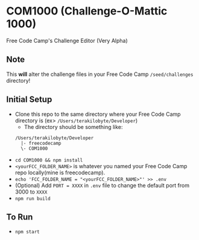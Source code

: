 # COM1000 (Challenge-O-Mattic 1000)
Free Code Camp's Challenge Editor (Very Alpha)

## Note
This **will** alter the challenge files in your Free Code Camp `/seed/challenges` directory!


## Initial Setup
* Clone this repo to the same directory where your Free Code Camp directory is (ex> `/Users/terakilobyte/Developer`)
  * The directory should be something like:
  ```
  /Users/terakilobyte/Developer
    |- freecodecamp
    \- COM1000
  ```
* `cd COM1000 && npm install`
* `<yourFCC_FOLDER_NAME>` is whatever you named your Free Code Camp repo locally(mine is freecodecamp).
* `echo 'FCC_FOLDER_NAME = "<yourFCC_FOLDER_NAME>"' >> .env`
* (Optional) Add `PORT = XXXX` in `.env` file to change the default port from 3000 to `XXXX` 
* `npm run build`

## To Run
* `npm start`

